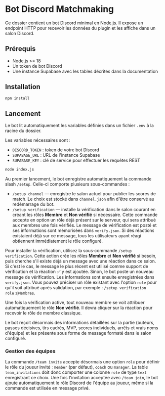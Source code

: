 # Bot Discord Matchmaking

Ce dossier contient un bot Discord minimal en Node.js.
Il expose un endpoint HTTP pour recevoir les données du plugin et les affiche dans un salon Discord.

## Prérequis

- Node.js >= 18
- Un token de bot Discord
- Une instance Supabase avec les tables décrites dans la documentation

## Installation

```bash
npm install
```

## Lancement

Le bot lit automatiquement les variables définies dans un fichier `.env` à la racine du dossier.

Les variables nécessaires sont :

- `DISCORD_TOKEN` : token de votre bot Discord
- `SUPABASE_URL` : URL de l'instance Supabase
- `SUPABASE_KEY` : clé de service pour effectuer les requêtes REST

```bash
node index.js
```

Au premier lancement, le bot enregistre automatiquement la commande slash
`/setup`. Celle-ci comporte plusieurs sous-commandes :

- `/setup channel` — enregistre le salon actuel pour publier les scores de
  match. Le choix est stocké dans `channel.json` afin d'être conservé au
  redémarrage du bot.
- `/setup verification` — installe la vérification dans le salon courant en
  créant les rôles **Membre** et **Non vérifié** si nécessaire. Cette commande
  accepte en option un rôle déjà présent sur le serveur, qui sera attribué aux
  membres une fois vérifiés. Le message de vérification est posté et ses
  informations sont mémorisées dans `verify.json`.
  Si des réactions existaient déjà sur ce message, tous les utilisateurs ayant
  réagi obtiennent immédiatement le rôle configuré.

Pour installer la vérification, utilisez la sous‑commande `/setup verification`.
Cette action crée les rôles **Membre** et **Non vérifié** si besoin, puis cherche s'il existe déjà un message avec une réaction dans ce salon. Si c'est le cas, le message le plus récent est utilisé comme support de vérification et la réaction ✅ y est ajoutée. Sinon, le bot poste un nouveau message de vérification. Les informations sont ensuite enregistrées dans `verify.json`.
Vous pouvez préciser un rôle existant avec l'option `role` pour qu'il soit attribué après validation, par exemple : `/setup verification role:@Membres`.

Une fois la vérification active, tout nouveau membre se voit attribuer automatiquement le rôle **Non vérifié**. Il devra cliquer sur la réaction pour recevoir le rôle de membre classique.

Le bot reçoit désormais des informations détaillées sur la partie (buteurs, passes décisives, tirs cadrés, MVP, scores individuels, arrêts et vrais noms d'équipe) et les présente sous forme de message formaté dans le salon configuré.

### Gestion des équipes

La commande `/team invite` accepte désormais une option `role` pour définir le rôle du joueur invité : `member` (par défaut), `coach` ou `manager`.
La table `team_invitations` doit donc comporter une colonne `role` de type `text` enregistrant ce choix.
Une fois l'invitation acceptée avec `/team join`, le bot ajoute automatiquement le rôle Discord de l'équipe au joueur, même si la commande est utilisée en message privé.
